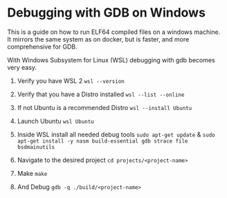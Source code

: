 # Debugging with GDB on Windows

This is a guide on how to run ELF64 compiled files on a windows machine. It mirrors the same system as on docker, but is faster, and more comprehensive for GDB.

With Windows Subsystem for Linux (WSL) debugging with gdb becomes very easy.

1. Verify you have WSL 2
`wsl --version`

2. Verify that you have a Distro installed
`wsl --list --online`

3. If not Ubuntu is a recommended Distro
`wsl --install Ubuntu`

4. Launch Ubuntu
`wsl Ubuntu`

5. Inside WSL install all needed debug tools
`sudo apt-get update` &
`sudo apt-get install -y nasm build-essential gdb strace file bsdmainutils`

6. Navigate to the desired project
`cd projects/<project-name>`

7. Make
`make`

8. And Debug
`gdb -q ./build/<project-name>`
